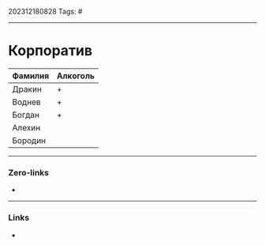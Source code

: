 202312180828
Tags: #

---
# Корпоратив 

| Фамилия | Алкoголь |
|---------|----------|
|Дракин| +  |
|Воднев| +  |
|Богдан| +  |
|Алехин|   |
|Бородин|  |




---
### Zero-links

-

---
### Links

-